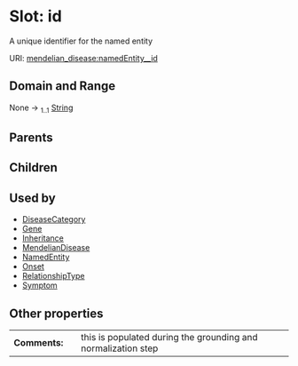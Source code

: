 
# Slot: id


A unique identifier for the named entity

URI: [mendelian_disease:namedEntity__id](http://w3id.org/ontogpt/mendelian_disease/namedEntity__id)


## Domain and Range

None &#8594;  <sub>1..1</sub> [String](types/String.md)

## Parents


## Children


## Used by

 * [DiseaseCategory](DiseaseCategory.md)
 * [Gene](Gene.md)
 * [Inheritance](Inheritance.md)
 * [MendelianDisease](MendelianDisease.md)
 * [NamedEntity](NamedEntity.md)
 * [Onset](Onset.md)
 * [RelationshipType](RelationshipType.md)
 * [Symptom](Symptom.md)

## Other properties

|  |  |  |
| --- | --- | --- |
| **Comments:** | | this is populated during the grounding and normalization step |

